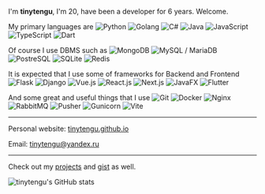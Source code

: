 I'm **tinytengu**, I'm 20, have been a developer for 6 years. Welcome.


My primary languages are
![Python](https://img.shields.io/badge/-Python-161b22?style=flat-square&logo=python)
![Golang](https://img.shields.io/badge/-Go-161b22?style=flat-square&logo=go)
![C#](https://img.shields.io/badge/-C%23-161b22?style=flat-square&logo=c-sharp)
![Java](https://img.shields.io/badge/-Java-161b22?style=flat-square&logo=java)
![JavaScript](https://img.shields.io/badge/-JavaScript-161b22?style=flat-square&logo=JavaScript)
![TypeScript](https://img.shields.io/badge/-TypeScript-161b22?style=flat-square&logo=TypeScript)
![Dart](https://img.shields.io/badge/-Dart-161b22?style=flat-square&logo=Dart)

Of course I use DBMS such as
![MongoDB](https://img.shields.io/badge/-MongoDB-161b22?style=flat-square&logo=mongodb)
![MySQL / MariaDB](https://img.shields.io/badge/-MySQL_/_MariaDB-161b22?style=flat-square&logo=mysql)
![PostreSQL](https://img.shields.io/badge/-PostreSQL-161b22?style=flat-square&logo=postgresql)
![SQLite](https://img.shields.io/badge/-SQLite-161b22?style=flat-square&logo=sqlite)
![Redis](https://img.shields.io/badge/-Redis-161b22?style=flat-square&logo=redis)

It is expected that I use some of frameworks for Backend and Frontend
![Flask](https://img.shields.io/badge/-Flask-161b22?style=flat-square&logo=flask)
![Django](https://img.shields.io/badge/-Django_(w/_DRF)-161b22?style=flat-square&logo=django)
![Vue.js](https://img.shields.io/badge/-Vue.js-161b22?style=flat-square&logo=vuedotjs)
![React.js](https://img.shields.io/badge/-React.js-161b22?style=flat-square&logo=react)
![Next.js](https://img.shields.io/badge/-Next.js-161b22?style=flat-square&logo=next.js)
![JavaFX](https://img.shields.io/badge/-JavaFX-161b22?style=flat-square)
![Flutter](https://img.shields.io/badge/-Flutter-161b22?style=flat-square&logo=Flutter)

And some great and useful things that I use
![Git](https://img.shields.io/badge/-Git_(unexpected)-161b22?style=flat-square&logo=Git)
![Docker](https://img.shields.io/badge/-Docker-161b22?style=flat-square&logo=Docker)
![Nginx](https://img.shields.io/badge/-Nginx-161b22?style=flat-square&logo=Nginx)
![RabbitMQ](https://img.shields.io/badge/-RabbitMQ-161b22?style=flat-square&logo=RabbitMQ)
![Pusher](https://img.shields.io/badge/-Pusher-161b22?style=flat-square&logo=pusher)
![Gunicorn](https://img.shields.io/badge/-Gunicorn-161b22?style=flat-square&logo=gunicorn)
![Vite](https://img.shields.io/badge/-Vite-161b22?style=flat-square&logo=vite)

___
Personal website: [tinytengu.github.io](https://tinytengu.github.io)

Email: [tinytengu@yandex.ru](mailto:tinytengu@yandex.ru)
___
Check out my [projects](https://github.com/tinytengu?tab=repositories&q=&type=&language=&sort=stargazers) and [gist](https://gist.github.com/tinytengu) as well.

![tinytengu's GitHub stats](https://github-readme-stats.vercel.app/api?username=tinytengu&count_private=true&include_all_commits=1&show_icons=true&theme=dark&icon_color=0b7bbf&bg_color=101419&hide_border=1&title_color=0b7bbf&custom_title=tinytengu's+GitHub+Stats)
